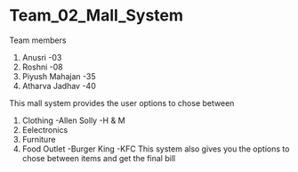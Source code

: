 # Team_02_Mall_System
Team members
1. Anusri -03
2. Roshni -08
3. Piyush Mahajan -35
4. Atharva Jadhav -40

This mall system provides the user options to chose between
1. Clothing
   -Allen Solly
   -H & M
3. Eelectronics
4. Furniture
5. Food Outlet
   -Burger King
   -KFC
   This system also gives you the options to chose between items and get the final bill
